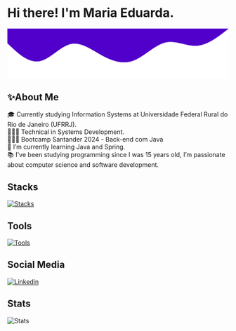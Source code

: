 # Hi there! I'm Maria Eduarda.

<img src="images/wave.svg" alt="SVG de onda">
<br>

## ✨About Me

🎓 Currently studying Information Systems at Universidade Federal Rural do Rio de Janeiro (UFRRJ). <br>
👩🏽‍🎓 Technical in Systems Development.<br>
👩🏽‍💻 Bootcamp Santander 2024 - Back-end com Java <br>
📌  I’m currently learning Java and Spring.  <br>
📚 I've been studying programming since I was 15 years old, I’m passionate about computer science and software development. <br>

## Stacks

[![Stacks](https://skillicons.dev/icons?i=java,spring,hibernate,js,html,css,mysql)](https://skillicons.dev)

## Tools

[![Tools](https://skillicons.dev/icons?i=postman,vscode,eclipse,maven,git)](https://skillicons.dev)

## Social Media

[![Linkedin](https://skillicons.dev/icons?i=linkedin)](https://www.linkedin.com/in/maria-eduarda-cruz/)

## Stats

![Stats](https://github-readme-stats.vercel.app/api/top-langs/?username=mariamourie&theme=midnight-purple&hide_border=false&include_all_commits=true&count_private=true&layout=compact)
